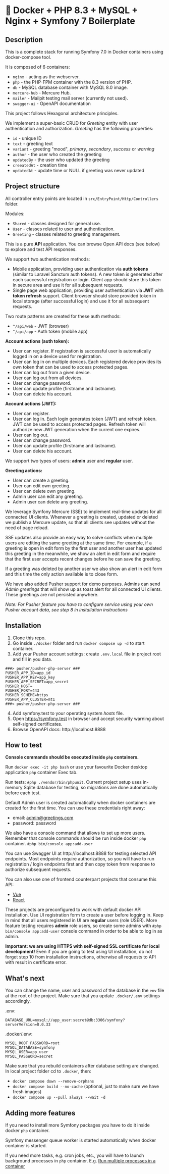 # 🐳 Docker + PHP 8.3 + MySQL + Nginx + Symfony 7 Boilerplate

## Description

This is a complete stack for running Symfony 7.0 in Docker containers using docker-compose tool.

It is composed of 6 containers:

- `nginx` - acting as the webserver.
- `php` - the PHP-FPM container with the 8.3 version of PHP.
- `db` - MySQL database container with MySQL 8.0 image.
- `mercure-hub` - Mercure Hub.
- `mailer` - Mailpit testing mail server (currently not used).
- `swagger-ui` - OpenAPI documentation

This project follows Hexagonal architecture principles.

We implement a super-basic CRUD for *Greeting* entity with user authentication and authorization. *Greeting* has the
following properties:

- `id` - unique ID
- `text` - greeting text
- `variant` - greeting "mood", *primary*, *secondary*, *success* or *warning*
- `author` - the user who created the greeting
- `updatedBy` - the user who updated the greeting
- `creeatedAt` - creation time
- `updatedAt` - update time or NULL if greeting was never updated

## Project structure

All controller entry points are located in `src/EntryPoint/Http/Controllers` folder.

Modules:

- `Shared` - classes designed for general use.
- `User` - classes related to user and authentication.
- `Greeting` - classes related to greeting management.

This is a pure **API** application. You can browse Open API docs (see below) to explore and test API responses.

We support two authentication methods:

- Mobile application, providing user authentication via **auth tokens** (similar to Laravel Sanctum auth tokens).
  A new token is generated after each successful registration or login. Client app should store this token in secure
  area and use it for all subsequent requests.
- Single page web application, providing user authentication via **JWT** with **token refresh** support. Client browser
  should store provided token in local storage (after successful login) and use it for all subsequent requests.

Two route patterns are created for these auth methods:

- `^/api/web` - JWT (browser)
- `^/api/app` - Auth token (mobile app)

**Account actions (auth token):**

- User can register. If registration is successful user is automatically logged in on a device used for registration.
- User can log in on multiple devices. Each registered device provides its own token that can be used to access
  protected pages.
- User can log out from a given device.
- User can log out from all devices.
- User can change password.
- User can update profile (firstname and lastname).
- User can delete his account.

**Account actions (JWT):**

- User can register.
- User can log in. Each login generates token (JWT) and refresh token. JWT can be used to access protected pages.
  Refresh token will authorize new JWT generation when the current one expires.
- User can log out.
- User can change password.
- User can update profile (firstname and lastname).
- User can delete his account.

We support two types of users: **admin** user and **regular** user.

**Greeting actions:**

- User can create a greeting.
- User can edit own greeting.
- User can delete own greeting.
- Admin user can edit any greeting.
- Admin user can delete any greeting.

We leverage Symfony Mercure (SSE) to implement real-time updates for all connected UI clients. Whenever a greeting is
created,
updated or deleted we publish a Mercure update, so that all clients see updates without the need of page reload.

SSE updates also provide an easy way to solve conflicts when multiple users are editing the same greeting at the same
time.
For example, if a greeting is open in edit form by the first user and another user has updated this greeting in the
meanwhile,
we show an alert in edit form and require that the first user accepts recent changes before he can save the greeting.

If a greeting was deleted by another user we also show an alert in edit form and this time the only action available is
to close form.

We have also added Pusher support for demo purposes. Admins can send *Admin greetings* that will show up as toast alert
for all connected UI clients. These greetings are not persisted anywhere.

*Note: For Pusher feature you have to configure service using your own Pusher account data, see step 8 in installation
instructions*

## Installation

1. Clone this repo.
2. Go inside `./docker` folder and run `docker compose up -d` to start container.
3. Add your Pusher account settings: create `.env.local` file in project root and fill in you data.

```
###> pusher/pusher-php-server ###
PUSHER_APP_ID=app_id
PUSHER_APP_KEY=app_key
PUSHER_APP_SECRET=app_secret
PUSHER_HOST=
PUSHER_PORT=443
PUSHER_SCHEME=https
PUSHER_APP_CLUSTER=mt1
###< pusher/pusher-php-server ###
```

4. Add symfony.test to your operating system *hosts* file.
5. Open https://symfony.test in browser and accept security warning about self-signed certificates.
6. Browse OpenAPI docs: http://localhost:8888

## How to test

**Console commands should be executed inside `php` containers.**

Run `docker exec -it php bash` or use your favourite Docker desktop application `php` container Exec tab.

Run tests: `#php ./vendor/bin/phpunit`. Current project setup uses in-memory Sqlite database for testing, so
migrations are done automatically before each test.

Default Admin user is created automatically when docker containers are created for the first time.
You can use these credentials right away:

- email: admin@greetings.com
- password: password

We also have a console command that allows to set up more users. Remember that console commands should be run inside
docker `php` container.
`#php bin/console app:add-user`

You can use Swagger UI at http://localhost:8888 for testing selected API endpoints. Most endpoints require
authorization,
so you will have to run registration / login endpoints first and then copy token from response to authorize subsequent
requests.

You can also use one of frontend counterpart projects that consume this API:

- [Vue](https://github.com/alex3493/greetings-ui)
- [React](https://github.com/alex3493/greetings-react-ui)

These projects are preconfigured to work with default docker API installation. Use UI registration form to create a user
before logging in.
Keep in mind that all users registered in UI are **regular** users (role USER). More feature testing requires **admin**
role users,
so create some admins with `#php bin/console app:add-user` console command in order to be able to log in as admin.

**Important: we are using HTTPS with self-signed SSL certificate for local development!** Even if you are going to test
using UI
installation, do not forget step 10 from installation instructions, otherwise all requests to API with result in
certificate error.

## What's next

You can change the name, user and password of the database in the `env` file at the root of the project. Make sure that
you update `.docker/.env` settings accordingly.

.env:

```
DATABASE_URL=mysql://app_user:secret@db:3306/symfony?serverVersion=8.0.33
```

.docker/.env:

```
MYSQL_ROOT_PASSWORD=root
MYSQL_DATABASE=symfony
MYSQL_USER=app_user
MYSQL_PASSWORD=secret
```

Make sure that you rebuild containers after database setting are changed. In local project folder cd to `.docker`, then:

- `docker compose down --remove-orphans`
- `docker compose build --no-cache` (optional, just to make sure we have fresh images)
- `docker compose up --pull always --wait -d`

## Adding more features

If you need to install more Symfony packages you have to do it inside docker `php` container.

Symfony messenger queue worker is started automatically when docker container is started.

If you need more tasks, e.g. cron jobs, etc., you will have to launch background processes in `php` container.
E.g. [Run multiple processes in a container](https://docs.docker.com/config/containers/multi-service_container/)







